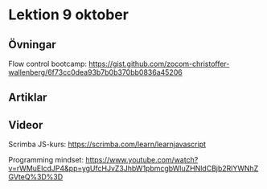 # Lektion 9 oktober

## Övningar

Flow control bootcamp: https://gist.github.com/zocom-christoffer-wallenberg/6f73cc0dea93b7b0b370bb0836a45206

## Artiklar


## Videor

Scrimba JS-kurs: https://scrimba.com/learn/learnjavascript

Programming mindset: https://www.youtube.com/watch?v=rWMuEIcdJP4&pp=ygUfcHJvZ3JhbW1pbmcgbWluZHNldCBjb2RlYWNhZGVteQ%3D%3D
